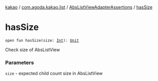 [kakao](../../index.md) / [com.agoda.kakao.list](../index.md) / [AbsListViewAdapterAssertions](index.md) / [hasSize](./has-size.md)

# hasSize

`open fun hasSize(size: `[`Int`](https://kotlinlang.org/api/latest/jvm/stdlib/kotlin/-int/index.html)`): `[`Unit`](https://kotlinlang.org/api/latest/jvm/stdlib/kotlin/-unit/index.html)

Check size of AbsListView

### Parameters

`size` - expected child count size in AbsListView